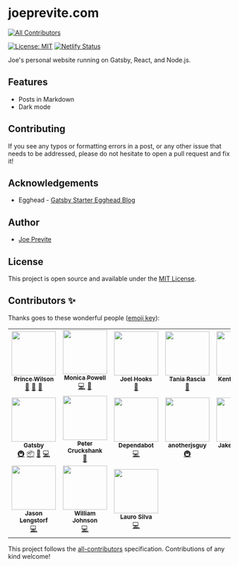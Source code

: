 # joeprevite.com
<!-- ALL-CONTRIBUTORS-BADGE:START - Do not remove or modify this section -->
[![All Contributors](https://img.shields.io/badge/all_contributors-17-orange.svg?style=flat-square)](#contributors-)
<!-- ALL-CONTRIBUTORS-BADGE:END -->

[![License: MIT](https://img.shields.io/badge/License-MIT-blue.svg)](https://opensource.org/licenses/MIT)
[![Netlify Status](https://api.netlify.com/api/v1/badges/2d214a83-1fea-4154-bb6a-af97854ecc1a/deploy-status)](https://app.netlify.com/sites/keen-roentgen-cafcb7/deploys)

Joe's personal website running on Gatsby, React, and Node.js.

## Features

- Posts in Markdown
- Dark mode

## Contributing

If you see any typos or formatting errors in a post, or any other issue that needs to be addressed, please do not hesitate to open a pull request and fix it!

## Acknowledgements

- Egghead - [Gatsby Starter Egghead Blog](https://github.com/eggheadio/gatsby-starter-egghead-blog)

## Author

- [Joe Previte](https://joeprevite.com)

## License

This project is open source and available under the [MIT License](LICENSE).

## Contributors ✨

Thanks goes to these wonderful people ([emoji key](https://allcontributors.org/docs/en/emoji-key)):

<!-- ALL-CONTRIBUTORS-LIST:START - Do not remove or modify this section -->
<!-- prettier-ignore-start -->
<!-- markdownlint-disable -->
<table>
  <tr>
    <td align="center"><a href="https://prince.dev"><img src="https://avatars1.githubusercontent.com/u/8431042?v=4" width="100px;" alt=""/><br /><sub><b>Prince Wilson</b></sub></a><br /><a href="#ideas-maxcell" title="Ideas, Planning, & Feedback">🤔</a> <a href="#design-maxcell" title="Design">🎨</a> <a href="https://github.com/jsjoeio/joeprevite.com/issues?q=author%3Amaxcell" title="Bug reports">🐛</a></td>
    <td align="center"><a href="https://www.aboutmonica.com"><img src="https://avatars0.githubusercontent.com/u/6998954?v=4" width="100px;" alt=""/><br /><sub><b>Monica Powell</b></sub></a><br /><a href="https://github.com/jsjoeio/joeprevite.com/commits?author=m0nica" title="Code">💻</a> <a href="#ideas-m0nica" title="Ideas, Planning, & Feedback">🤔</a></td>
    <td align="center"><a href="http://joelhooks.com"><img src="https://avatars0.githubusercontent.com/u/86834?v=4" width="100px;" alt=""/><br /><sub><b>Joel Hooks</b></sub></a><br /><a href="#ideas-joelhooks" title="Ideas, Planning, & Feedback">🤔</a></td>
    <td align="center"><a href="https://www.taniarascia.com"><img src="https://avatars3.githubusercontent.com/u/11951801?v=4" width="100px;" alt=""/><br /><sub><b>Tania Rascia</b></sub></a><br /><a href="#ideas-taniarascia" title="Ideas, Planning, & Feedback">🤔</a></td>
    <td align="center"><a href="https://kentcdodds.com"><img src="https://avatars0.githubusercontent.com/u/1500684?v=4" width="100px;" alt=""/><br /><sub><b>Kent C. Dodds</b></sub></a><br /><a href="#ideas-kentcdodds" title="Ideas, Planning, & Feedback">🤔</a></td>
    <td align="center"><a href="https://twitter.com/swyx"><img src="https://avatars1.githubusercontent.com/u/6764957?v=4" width="100px;" alt=""/><br /><sub><b>swyx</b></sub></a><br /><a href="#ideas-sw-yx" title="Ideas, Planning, & Feedback">🤔</a></td>
    <td align="center"><a href="http://egghead.io"><img src="https://avatars2.githubusercontent.com/u/5975001?v=4" width="100px;" alt=""/><br /><sub><b>egghead.io</b></sub></a><br /><a href="https://github.com/jsjoeio/joeprevite.com/commits?author=eggheadio" title="Code">💻</a> <a href="#ideas-eggheadio" title="Ideas, Planning, & Feedback">🤔</a> <a href="#infra-eggheadio" title="Infrastructure (Hosting, Build-Tools, etc)">🚇</a></td>
  </tr>
  <tr>
    <td align="center"><a href="https://gatsbyjs.org"><img src="https://avatars1.githubusercontent.com/u/12551863?v=4" width="100px;" alt=""/><br /><sub><b>Gatsby</b></sub></a><br /><a href="#infra-gatsbyjs" title="Infrastructure (Hosting, Build-Tools, etc)">🚇</a> <a href="#platform-gatsbyjs" title="Packaging/porting to new platform">📦</a> <a href="#ideas-gatsbyjs" title="Ideas, Planning, & Feedback">🤔</a> <a href="https://github.com/jsjoeio/joeprevite.com/commits?author=gatsbyjs" title="Code">💻</a></td>
    <td align="center"><a href="https://capecod.world"><img src="https://avatars2.githubusercontent.com/u/26460352?v=4" width="100px;" alt=""/><br /><sub><b>Peter Cruckshank</b></sub></a><br /><a href="https://github.com/jsjoeio/joeprevite.com/issues?q=author%3Apetercr" title="Bug reports">🐛</a></td>
    <td align="center"><a href="https://dependabot.com"><img src="https://avatars1.githubusercontent.com/u/27347476?v=4" width="100px;" alt=""/><br /><sub><b>Dependabot</b></sub></a><br /><a href="https://github.com/jsjoeio/joeprevite.com/commits?author=dependabot" title="Code">💻</a></td>
    <td align="center"><a href="https://in.linkedin.com/in/kuldeepkeshwar"><img src="https://avatars1.githubusercontent.com/u/10448534?v=4" width="100px;" alt=""/><br /><sub><b>anotherjsguy</b></sub></a><br /><a href="#infra-kuldeepkeshwar" title="Infrastructure (Hosting, Build-Tools, etc)">🚇</a></td>
    <td align="center"><a href="https://jake.partus.ch/"><img src="https://avatars0.githubusercontent.com/u/6424140?v=4" width="100px;" alt=""/><br /><sub><b>Jake Partusch</b></sub></a><br /><a href="#infra-JakePartusch" title="Infrastructure (Hosting, Build-Tools, etc)">🚇</a></td>
    <td align="center"><a href="https://www.foo.software"><img src="https://avatars0.githubusercontent.com/u/34385368?v=4" width="100px;" alt=""/><br /><sub><b>Foo Software</b></sub></a><br /><a href="#infra-foo-software" title="Infrastructure (Hosting, Build-Tools, etc)">🚇</a></td>
    <td align="center"><a href="http://blog.sethcorker.com"><img src="https://avatars1.githubusercontent.com/u/2019236?v=4" width="100px;" alt=""/><br /><sub><b>Seth</b></sub></a><br /><a href="https://github.com/jsjoeio/joeprevite.com/issues?q=author%3ADarth-Knoppix" title="Bug reports">🐛</a></td>
  </tr>
  <tr>
    <td align="center"><a href="https://learnwithjason.dev"><img src="https://avatars2.githubusercontent.com/u/163561?v=4" width="100px;" alt=""/><br /><sub><b>Jason Lengstorf</b></sub></a><br /><a href="https://github.com/jsjoeio/joeprevite.com/commits?author=jlengstorf" title="Code">💻</a></td>
    <td align="center"><a href="https://github.com/wjohnson85"><img src="https://avatars2.githubusercontent.com/u/40403549?v=4" width="100px;" alt=""/><br /><sub><b>William Johnson</b></sub></a><br /><a href="https://github.com/jsjoeio/joeprevite.com/commits?author=wjohnson85" title="Code">💻</a></td>
    <td align="center"><a href="https://laurosilva.com"><img src="https://avatars2.githubusercontent.com/u/57044804?v=4" width="100px;" alt=""/><br /><sub><b>Lauro Silva</b></sub></a><br /><a href="https://github.com/jsjoeio/joeprevite.com/commits?author=laurosilvacom" title="Code">💻</a></td>
  </tr>
</table>

<!-- markdownlint-enable -->
<!-- prettier-ignore-end -->
<!-- ALL-CONTRIBUTORS-LIST:END -->

This project follows the [all-contributors](https://github.com/all-contributors/all-contributors) specification. Contributions of any kind welcome!